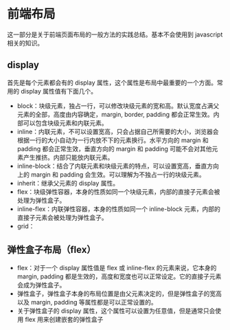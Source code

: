 # 前端布局
这一部分是关于前端页面布局的一般方法的实践总结。基本不会使用到 javascript 相关的知识。

## display
首先是每个元素都会有的 display 属性，这个属性是布局中最重要的一个方面。常用的 display 属性值有下面几个。
- block：块级元素，独占一行，可以修改块级元素的宽和高。默认宽度占满父元素的全部，高度由内容确定，margin, border, padding 都会正常生效。内部可以包含块级元素和内联元素。
- inline：内联元素，不可以设置宽高，只会占据自己所需要的大小，浏览器会根据一行的大小自动为一行内放不下的元素换行。水平方向的 margin 和 padding 都会正常生效，垂直方向的 margin 和 padding 可能不会对其他元素产生推挤。内部只能放内联元素。
- inline-block：结合了内联元素和块级元素的特点，可以设置宽高，垂直方向上的 margin 和 padding 会生效。可以理解为不独占一行的块级元素。
- inherit：继承父元素的 display 属性。
- flex：块级弹性容器，本身的性质如同一个块级元素，内部的直接子元素会被处理为弹性盒子。
- inline-flex：内联弹性容器，本身的性质如同一个 inline-block 元素，内部的直接子元素会被处理为弹性盒子。
- grid：

## 弹性盒子布局（flex）
- flex：对于一个 display 属性值是 flex 或 inline-flex 的元素来说，它本身的 margin, padding 都是生效的，高度和宽度也可以正常设定。它的直接子元素会成为弹性盒子。
- 弹性盒子，弹性盒子本身的布局位置是由父元素决定的，但是弹性盒子的宽高以及 margin, padding 等属性都是可以正常设置的。
- 关于弹性盒子的 display 属性，这个属性可以设置为任意值，但是通常只会使用 flex 用来创建嵌套的弹性盒子